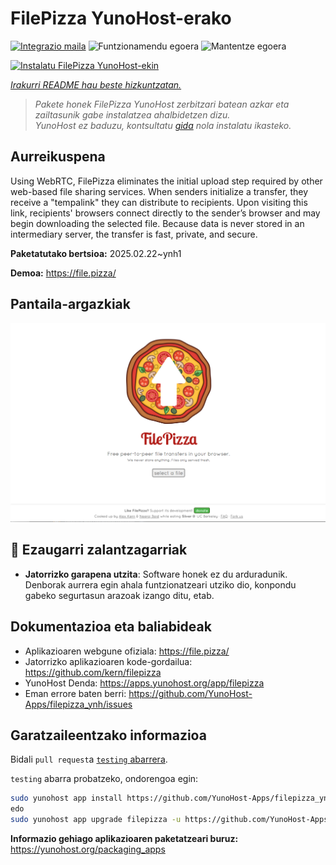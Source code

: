 <!--
Ohart ongi: README hau automatikoki sortu da <https://github.com/YunoHost/apps/tree/master/tools/readme_generator>ri esker
EZ editatu eskuz.
-->

# FilePizza YunoHost-erako

[![Integrazio maila](https://apps.yunohost.org/badge/integration/filepizza)](https://ci-apps.yunohost.org/ci/apps/filepizza/)
![Funtzionamendu egoera](https://apps.yunohost.org/badge/state/filepizza)
![Mantentze egoera](https://apps.yunohost.org/badge/maintained/filepizza)

[![Instalatu FilePizza YunoHost-ekin](https://install-app.yunohost.org/install-with-yunohost.svg)](https://install-app.yunohost.org/?app=filepizza)

*[Irakurri README hau beste hizkuntzatan.](./ALL_README.md)*

> *Pakete honek FilePizza YunoHost zerbitzari batean azkar eta zailtasunik gabe instalatzea ahalbidetzen dizu.*  
> *YunoHost ez baduzu, kontsultatu [gida](https://yunohost.org/install) nola instalatu ikasteko.*

## Aurreikuspena

Using WebRTC, FilePizza eliminates the initial upload step required by other web-based file sharing services. When senders initialize a transfer, they receive a "tempalink" they can distribute to recipients. Upon visiting this link, recipients' browsers connect directly to the sender’s browser and may begin downloading the selected file. Because data is never stored in an intermediary server, the transfer is fast, private, and secure.

**Paketatutako bertsioa:** 2025.02.22~ynh1

**Demoa:** <https://file.pizza/>

## Pantaila-argazkiak

![FilePizza(r)en pantaila-argazkia](./doc/screenshots/screenshot.png)

## :red_circle: Ezaugarri zalantzagarriak

- **Jatorrizko garapena utzita**: Software honek ez du arduradunik. Denborak aurrera egin ahala funtzionatzeari utziko dio, konpondu gabeko segurtasun arazoak izango ditu, etab.

## Dokumentazioa eta baliabideak

- Aplikazioaren webgune ofiziala: <https://file.pizza/>
- Jatorrizko aplikazioaren kode-gordailua: <https://github.com/kern/filepizza>
- YunoHost Denda: <https://apps.yunohost.org/app/filepizza>
- Eman errore baten berri: <https://github.com/YunoHost-Apps/filepizza_ynh/issues>

## Garatzaileentzako informazioa

Bidali `pull request`a [`testing` abarrera](https://github.com/YunoHost-Apps/filepizza_ynh/tree/testing).

`testing` abarra probatzeko, ondorengoa egin:

```bash
sudo yunohost app install https://github.com/YunoHost-Apps/filepizza_ynh/tree/testing --debug
edo
sudo yunohost app upgrade filepizza -u https://github.com/YunoHost-Apps/filepizza_ynh/tree/testing --debug
```

**Informazio gehiago aplikazioaren paketatzeari buruz:** <https://yunohost.org/packaging_apps>
